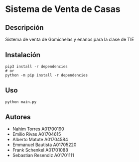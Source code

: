 # Sistema de Venta de Casas

## Descripción

Sistema de venta de Gomichelas y enanos para la clase de TIE

## Instalación

```shell
pip3 install -r dependencies
# or
python -m pip install -r dependencies
```

## Uso

```shell
python main.py
```

## Autores

- Nahim Torres A01700190
- Emilio Rivas A01704615
- Alberto Matute A01704584
- Emmanuel Bautista A01705220
- Frank Schenkel A01701088
- Sebastian Resendiz A01701111
